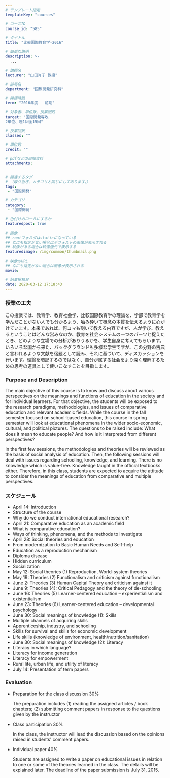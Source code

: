 ```yaml
---
# テンプレート指定
templateKey: "courses"

# コースID
course_id: "585"

# タイトル
title: "比較国際教育学-2016"

# 簡単な説明
description: >-
  ...

# 講師名
lecturer: "山田肖子 教授"

# 部局名
department: "国際開発研究科"

# 開講時限
term: "2016年度	前期"

# 対象者、単位数、授業回数
target: "国際開発専攻
2単位、週1回全15回"

# 授業回数
classes: ""

# 単位数
credit: ""

# pdfなどの追加資料
attachments: 


# 関連するタグ
# （取り急ぎ、カテゴリと同じにしてあります。）
tags:
 - "国際開発"

# カテゴリ
category:
 - "国際開発"

# 色付けのロールにするか
featuredpost: true

# 画像
## rootフォルダはstaticになっている
## なにも指定がない場合はデフォルトの画像が表示される
## 映像がある場合は映像優先で表示する
featuredimage: /img/common/thumbnail.png

# 映像のURL
## なにも指定がない場合は画像が表示される
movie: 

# 記事投稿日
date: 2020-03-12 17:18:43
---
```






### 授業の工夫

この授業では、教育学、教育社会学、比較国際教育学の理論を、学部で教育学を学んだことがない人でも分かるよう、嚙み砕いて概念の本質を伝えるように心がけています。本来であれば、何コマも割いて教える内容ですが、人が学び、教えるということはどんな営みなのか、教育を社会システムの一つのパーツと捉えたとき、どのような立場での分析がありうるかを、学生自身に考えてもらいます。いろいろな国から来た、バックグラウンドも多様な学生ですが、この分野の古典と言われるような文献を宿題として読み、それに基づいて、ディスカッションを行います。理論を暗記するのではなく、自分が属する社会をより深く理解するための思考の道具として使いこなすことを目指します。







### Purpose and Description

The main objective of this course is to know and discuss about various perspectives on the meanings and functions of education in the society and for individual learners. For that objective, the students will be exposed to the research paradigms, methodologies, and issues of comparative education and relevant academic fields. While the course in the fall semester focused on school-based education, this course in spring semester will look at educational phenomena in the wider socio-economic, cultural, and political pictures. The questions to be raised include: What does it mean to educate people? And how is it interpreted from different perspectives?

In the first few sessions, the methodologies and theories will be reviewed as the basis of social analysis of education. Then, the following sessions will deal with issues regarding schooling, knowledge, and learning. There is no knowledge which is value-free. Knowledge taught in the official textbooks either. Therefore, in this class, students are expected to acquire the attitude to consider the meanings of education from comparative and multiple perspectives.


### スケジュール

- April 14: Introduction
- Structure of the course
- Why do we conduct international educational research?
- April 21: Comparative education as an academic field
- What is comparative education?
- Ways of thinking, phenomena, and the methods to investigate
- April 28: Social theories and education
- From modernization to Basic Human Needs and Self-help
- Education as a reproduction mechanism
- Diploma disease
- Hidden curriculum
- Socialization
- May 12: Social theories (1) Reproduction, World-system theories
- May 19: Theories (2) Functionalism and criticism against functionalism
- June 2: Theories (3) Human Capital Theory and criticism against it
- June 9: Theories (4): Critical Pedagogy and the theory of de-schooling
- June 16: Theories (5) Learner-centered education – experientialism and existentialism
- June 23: Theories (6) Learner-centered education – developmental psychology
- June 30: Social meanings of knowledge (1): Skills
- Multiple channels of acquiring skills
- Apprenticeship, industry, and schooling
- Skills for survival and skills for economic development
- Life skills (knowledge of environment, health/nutrition/sanitation)
- June 30: Social meanings of knowledge (2): Literacy
- Literacy in which language?
- Literacy for income generation
- Literacy for empowerment
- Rural life, urban life, and utility of literacy
- July 14: Presentation of term papers










### Evaluation
<ul>
<li>Preparation for the class discussion 30%
<p>The preparation includes (1) reading the assigned articles / book chapters; (2) submitting comment papers in response to the questions given by the instructor</p></li>
<li>Class participation 30%
<p>In the class, the instructor will lead the discussion based on the opinions raised in students' comment papers.</p></li>
<li>Individual paper	40%
<p>Students are assigned to write a paper on educational issues in relation to one or some of the theories learned in the class. The details will be explained later. The deadline of the paper submission is July 31, 2015.</p></li>
</ul>



